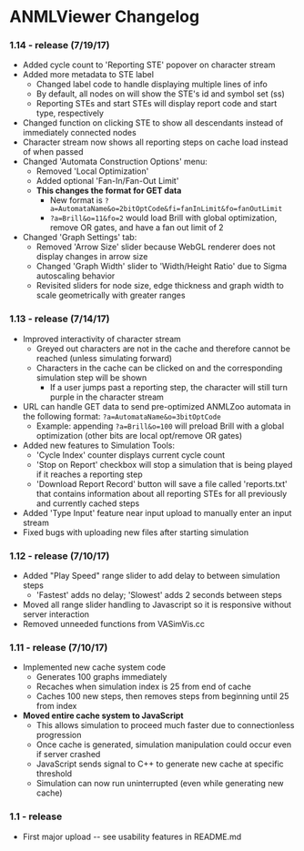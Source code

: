 # ANMLViewer Changelog
### 1.14 - release (7/19/17)
- Added cycle count to 'Reporting STE' popover on character stream
- Added more metadata to STE label
  - Changed label code to handle displaying multiple lines of info
  - By default, all nodes on will show the STE's id and symbol set (ss)
  - Reporting STEs and start STEs will display report code and start type, respectively
- Changed function on clicking STE to show all descendants instead of immediately connected nodes
- Character stream now shows all reporting steps on cache load instead of when passed
- Changed 'Automata Construction Options' menu:
  - Removed 'Local Optimization'
  - Added optional 'Fan-In/Fan-Out Limit'
  - __This changes the format for GET data__
    - New format is `?a=AutomataName&o=2bitOptCode&fi=fanInLimit&fo=fanOutLimit`
    - `?a=Brill&o=11&fo=2` would load Brill with global optimization, remove OR gates, and have a fan out limit of 2
- Changed 'Graph Settings' tab:
  - Removed 'Arrow Size' slider because WebGL renderer does not display changes in arrow size
  - Changed 'Graph Width' slider to 'Width/Height Ratio' due to Sigma autoscaling behavior
  - Revisited sliders for node size, edge thickness and graph width to scale geometrically with greater ranges
	
### 1.13 - release (7/14/17)
- Improved interactivity of character stream
  - Greyed out characters are not in the cache and therefore cannot be reached (unless simulating forward)
  - Characters in the cache can be clicked on and the corresponding simulation step will be shown
    - If a user jumps past a reporting step, the character will still turn purple in the character stream
- URL can handle GET data to send pre-optimized ANMLZoo automata in the following format: `?a=AutomataName&o=3bitOptCode`
  - Example: appending `?a=Brill&o=100` will preload Brill with a global optimization (other bits are local opt/remove OR gates)
- Added new features to Simulation Tools:
  - 'Cycle Index' counter displays current cycle count
  - 'Stop on Report' checkbox will stop a simulation that is being played if it reaches a reporting step
  - 'Download Report Record' button will save a file called 'reports.txt' that contains information about all reporting STEs for all previously and currently cached steps
- Added 'Type Input' feature near input upload to manually enter an input stream
- Fixed bugs with uploading new files after starting simulation
	
### 1.12 - release (7/10/17)
- Added "Play Speed" range slider to add delay to between simulation steps
  - 'Fastest' adds no delay; 'Slowest' adds 2 seconds between steps
- Moved all range slider handling to Javascript so it is responsive without server interaction
- Removed unneeded functions from VASimVis.cc

### 1.11 - release (7/10/17)
- Implemented new cache system code
  - Generates 100 graphs immediately
  - Recaches when simulation index is 25 from end of cache
  - Caches 100 new steps, then removes steps from beginning until 25 from index
- __Moved entire cache system to JavaScript__
  - This allows simulation to proceed much faster due to connectionless progression
  - Once cache is generated, simulation manipulation could occur even if server crashed
  - JavaScript sends signal to C++ to generate new cache at specific threshold 
  - Simulation can now run uninterrupted (even while generating new cache) 
	
### 1.1 - release
- First major upload -- see usability features in README.md
